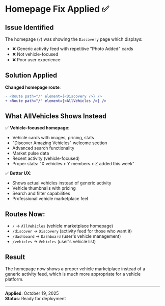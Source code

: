 # Homepage Fix Applied ✅

## Issue Identified

The homepage (`/`) was showing the `Discovery` page which displays:
- ❌ Generic activity feed with repetitive "Photo Added" cards
- ❌ Not vehicle-focused
- ❌ Poor user experience

## Solution Applied

**Changed homepage route**:
```diff
- <Route path="/" element={<Discovery />} />
+ <Route path="/" element={<AllVehicles />} />
```

## What AllVehicles Shows Instead

✅ **Vehicle-focused homepage**:
- Vehicle cards with images, pricing, stats
- "Discover Amazing Vehicles" welcome section
- Advanced search functionality
- Market pulse data
- Recent activity (vehicle-focused)
- Proper stats: "X vehicles • Y members • Z added this week"

✅ **Better UX**:
- Shows actual vehicles instead of generic activity
- Vehicle thumbnails with pricing
- Search and filter capabilities
- Professional vehicle marketplace feel

## Routes Now:

- `/` → `AllVehicles` (vehicle marketplace homepage)
- `/discover` → `Discovery` (activity feed for those who want it)
- `/dashboard` → `Dashboard` (user's vehicle management)
- `/vehicles` → `Vehicles` (user's vehicle list)

## Result

The homepage now shows a proper vehicle marketplace instead of a generic activity feed, which is much more appropriate for a vehicle platform.

---

**Applied**: October 19, 2025  
**Status**: Ready for deployment

